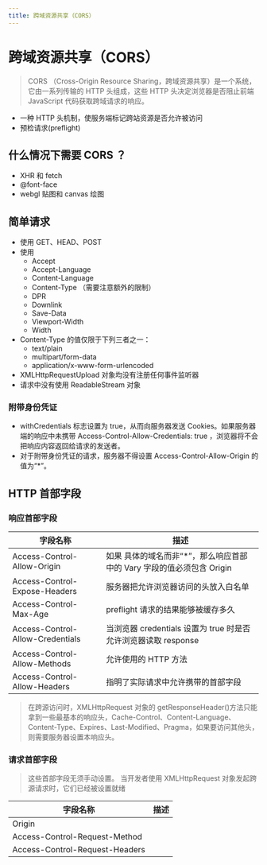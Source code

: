 ```yaml
---
title: 跨域资源共享（CORS）
---
```


# 跨域资源共享（CORS）

> CORS （Cross-Origin Resource Sharing，跨域资源共享）是一个系统，它由一系列传输的 HTTP 头组成，这些 HTTP 头决定浏览器是否阻止前端 JavaScript 代码获取跨域请求的响应。

- 一种 HTTP 头机制，使服务端标记跨站资源是否允许被访问
- 预检请求(preflight)

## 什么情况下需要 CORS ？

- XHR 和 fetch
- @font-face
- webgl 贴图和 canvas 绘图

## 简单请求

- 使用 GET、HEAD、POST
- 使用
  - Accept
  - Accept-Language
  - Content-Language
  - Content-Type （需要注意额外的限制）
  - DPR
  - Downlink
  - Save-Data
  - Viewport-Width
  - Width
- Content-Type 的值仅限于下列三者之一：
  - text/plain
  - multipart/form-data
  - application/x-www-form-urlencoded
- XMLHttpRequestUpload 对象均没有注册任何事件监听器
- 请求中没有使用 ReadableStream 对象

### 附带身份凭证

- withCredentials 标志设置为 true，从而向服务器发送 Cookies。如果服务器端的响应中未携带 Access-Control-Allow-Credentials: true ，浏览器将不会把响应内容返回给请求的发送者。
- 对于附带身份凭证的请求，服务器不得设置 Access-Control-Allow-Origin 的值为“\*”。

## HTTP 首部字段

### 响应首部字段

| 字段名称                         | 描述                                                                   |
| -------------------------------- | ---------------------------------------------------------------------- |
| Access-Control-Allow-Origin      | 如果 具体的域名而非“\*”，那么响应首部中的 Vary 字段的值必须包含 Origin |
| Access-Control-Expose-Headers    | 服务器把允许浏览器访问的头放入白名单                                   |
| Access-Control-Max-Age           | preflight 请求的结果能够被缓存多久                                     |
| Access-Control-Allow-Credentials | 当浏览器 credentials 设置为 true 时是否允许浏览器读取 response         |
| Access-Control-Allow-Methods     | 允许使用的 HTTP 方法                                                   |
| Access-Control-Allow-Headers     | 指明了实际请求中允许携带的首部字段                                     |

> 在跨源访问时，XMLHttpRequest 对象的 getResponseHeader()方法只能拿到一些最基本的响应头，Cache-Control、Content-Language、Content-Type、Expires、Last-Modified、Pragma，如果要访问其他头，则需要服务器设置本响应头。

### 请求首部字段

> 这些首部字段无须手动设置。 当开发者使用 XMLHttpRequest 对象发起跨源请求时，它们已经被设置就绪

| 字段名称                       | 描述 |
| ------------------------------ | ---- |
| Origin                         |      |
| Access-Control-Request-Method  |      |
| Access-Control-Request-Headers |      |
